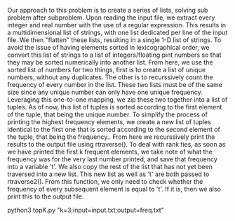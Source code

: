 Our approach to this problem is to create a series of lists, solving sub problem after subproblem.
Upon reading the input file, we extract every integer and real number with the use of a regular expression. This results in a multidimensional list of strings, with one list dedicated per line of the input file.
We then "flatten" these lists, resulting in a single 1-D list of strings. To avoid the issue of having elements sorted in lexicographical order, we convert this list of strings to a list of integers/floating pint numbers so that they may be sorted numerically into another list. From here, we use the sorted list of numbers for two things, first is to create a list of unique numbers, without any duplicates. The other is to recurssively count the frequency of every number in the list. These two lists must be of the same size since any unique number can only have one unique frequency. Leveraging this one-to-one mapping, we zip these two together into a list of tuples. 
As of now, this list of tuples is sorted according to the first element of the tuple, that being the unique number. To simplify the process of printing the highest frequency elements, we create a new list of tuples identical to the first one that is sorted according to the second element of the tuple, that being the frequency..
From here we recurssively print the results to the output file using rtraverse(). To deal with rank ties, as soon as we have printed the first k frequent elements, we take note of what the frequency was for the very last number printed, and save that frequency into a variable 't'. We also copy the rest of the list that has not yet been traversed into a new list. This new list as well as 't' are both passed to rtraverse2(). From this function, we only need to check whether the frequency of every subsequent element is equal to 't'. If it is, then we also print this to the output file. 

python3 topK.py "k=3;input=input.txt;output=freq.txt"

